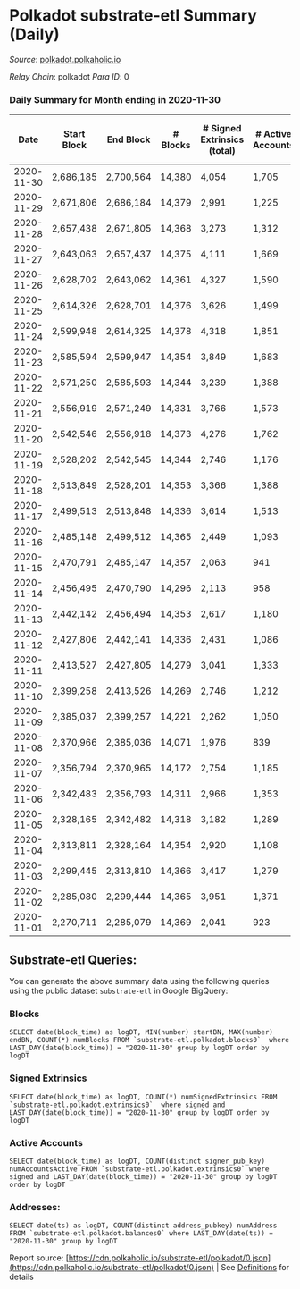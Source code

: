# Polkadot substrate-etl Summary (Daily)

_Source_: [polkadot.polkaholic.io](https://polkadot.polkaholic.io)

*Relay Chain*: polkadot
*Para ID*: 0



### Daily Summary for Month ending in 2020-11-30


| Date | Start Block | End Block | # Blocks | # Signed Extrinsics (total) | # Active Accounts | # Passive | # New | # Addresses with Balances | # Events | # Transfers | # XCM Transfers In | # XCM Transfers Out |
| ---- | ----------- | --------- | -------- | --------------------------- | ----------------- | --------- | ----- | ------------------------- | -------- | ----------- | ------------------ | ------------------- |
| 2020-11-30 | 2,686,185 | 2,700,564 | 14,380  | 4,054 | 1,705 |  |  | 51,600 | 43,268 | 3,470 ($234,742,701.23) |   |   |
| 2020-11-29 | 2,671,806 | 2,686,184 | 14,379  | 2,991 | 1,225 |  |  |  | 35,884 | 2,453 ($216,708,200.99) |   |   |
| 2020-11-28 | 2,657,438 | 2,671,805 | 14,368  | 3,273 | 1,312 |  |  |  | 38,007 | 2,846 ($143,641,223.64) |   |   |
| 2020-11-27 | 2,643,063 | 2,657,437 | 14,375  | 4,111 | 1,669 |  |  |  | 41,503 | 3,665 ($538,919,054.13) |   |   |
| 2020-11-26 | 2,628,702 | 2,643,062 | 14,361  | 4,327 | 1,590 |  |  |  | 44,489 | 4,184 ($460,606,422.64) |   |   |
| 2020-11-25 | 2,614,326 | 2,628,701 | 14,376  | 3,626 | 1,499 |  |  |  | 39,763 | 3,231 ($489,580,086.90) |   |   |
| 2020-11-24 | 2,599,948 | 2,614,325 | 14,378  | 4,318 | 1,851 |  |  |  | 44,254 | 4,007 ($320,370,319.32) |   |   |
| 2020-11-23 | 2,585,594 | 2,599,947 | 14,354  | 3,849 | 1,683 |  |  |  | 42,632 | 3,177 ($247,930,971.51) |   |   |
| 2020-11-22 | 2,571,250 | 2,585,593 | 14,344  | 3,239 | 1,388 |  |  |  | 36,949 | 2,716 ($157,127,096.87) |   |   |
| 2020-11-21 | 2,556,919 | 2,571,249 | 14,331  | 3,766 | 1,573 |  |  |  | 42,561 | 3,207 ($344,682,982.14) |   |   |
| 2020-11-20 | 2,542,546 | 2,556,918 | 14,373  | 4,276 | 1,762 |  |  |  | 43,313 | 3,852 ($470,784,078.82) |   |   |
| 2020-11-19 | 2,528,202 | 2,542,545 | 14,344  | 2,746 | 1,176 |  |  |  | 34,376 | 2,178 ($295,208,046.49) |   |   |
| 2020-11-18 | 2,513,849 | 2,528,201 | 14,353  | 3,366 | 1,388 |  |  |  | 38,419 | 2,812 ($539,093,695.56) |   |   |
| 2020-11-17 | 2,499,513 | 2,513,848 | 14,336  | 3,614 | 1,513 |  |  |  | 41,263 | 3,025 ($446,671,599.16) |   |   |
| 2020-11-16 | 2,485,148 | 2,499,512 | 14,365  | 2,449 | 1,093 |  |  |  | 34,935 | 1,865 ($225,780,138.37) |   |   |
| 2020-11-15 | 2,470,791 | 2,485,147 | 14,357  | 2,063 | 941 |  |  |  | 31,718 | 1,552 ($77,384,377.41) |   |   |
| 2020-11-14 | 2,456,495 | 2,470,790 | 14,296  | 2,113 | 958 |  |  |  | 31,216 | 1,580 ($114,927,485.73) |   |   |
| 2020-11-13 | 2,442,142 | 2,456,494 | 14,353  | 2,617 | 1,180 |  |  |  | 33,365 | 1,923 ($1,148,742,435.19) |   |   |
| 2020-11-12 | 2,427,806 | 2,442,141 | 14,336  | 2,431 | 1,086 |  |  |  | 34,515 | 1,829 ($237,096,308.22) |   |   |
| 2020-11-11 | 2,413,527 | 2,427,805 | 14,279  | 3,041 | 1,333 |  |  |  | 39,795 | 2,295 ($1,073,746,475.23) |   |   |
| 2020-11-10 | 2,399,258 | 2,413,526 | 14,269  | 2,746 | 1,212 |  |  |  | 38,679 | 2,176 ($250,183,498.79) |   |   |
| 2020-11-09 | 2,385,037 | 2,399,257 | 14,221  | 2,262 | 1,050 |  |  |  | 36,468 | 1,587 ($236,475,520.15) |   |   |
| 2020-11-08 | 2,370,966 | 2,385,036 | 14,071  | 1,976 | 839 |  |  |  | 37,322 | 1,402 ($112,548,548.26) |   |   |
| 2020-11-07 | 2,356,794 | 2,370,965 | 14,172  | 2,754 | 1,185 |  |  |  | 40,291 | 2,181 ($207,278,555.68) |   |   |
| 2020-11-06 | 2,342,483 | 2,356,793 | 14,311  | 2,966 | 1,353 |  |  |  | 42,843 | 2,292 ($271,797,749.58) |   |   |
| 2020-11-05 | 2,328,165 | 2,342,482 | 14,318  | 3,182 | 1,289 |  |  |  | 46,964 | 2,191 ($313,226,583.83) |   |   |
| 2020-11-04 | 2,313,811 | 2,328,164 | 14,354  | 2,920 | 1,108 |  |  |  | 43,357 | 2,276 ($305,318,137.94) |   |   |
| 2020-11-03 | 2,299,445 | 2,313,810 | 14,366  | 3,417 | 1,279 |  |  |  | 46,387 | 2,901 ($249,905,333.27) |   |   |
| 2020-11-02 | 2,285,080 | 2,299,444 | 14,365  | 3,951 | 1,371 |  |  |  | 49,138 | 3,269 ($300,353,110.65) |   |   |
| 2020-11-01 | 2,270,711 | 2,285,079 | 14,369  | 2,041 | 923 |  |  |  | 38,409 | 1,424 ($211,061,450.83) |   |   |

## Substrate-etl Queries:
You can generate the above summary data using the following queries using the public dataset `substrate-etl` in Google BigQuery:


### Blocks
```
SELECT date(block_time) as logDT, MIN(number) startBN, MAX(number) endBN, COUNT(*) numBlocks FROM `substrate-etl.polkadot.blocks0`  where LAST_DAY(date(block_time)) = "2020-11-30" group by logDT order by logDT
```


### Signed Extrinsics
```
SELECT date(block_time) as logDT, COUNT(*) numSignedExtrinsics FROM `substrate-etl.polkadot.extrinsics0`  where signed and LAST_DAY(date(block_time)) = "2020-11-30" group by logDT order by logDT
```


### Active Accounts
```
SELECT date(block_time) as logDT, COUNT(distinct signer_pub_key) numAccountsActive FROM `substrate-etl.polkadot.extrinsics0` where signed and LAST_DAY(date(block_time)) = "2020-11-30" group by logDT order by logDT
```


### Addresses:
```
SELECT date(ts) as logDT, COUNT(distinct address_pubkey) numAddress FROM `substrate-etl.polkadot.balances0` where LAST_DAY(date(ts)) = "2020-11-30" group by logDT
```



Report source: [https://cdn.polkaholic.io/substrate-etl/polkadot/0.json](https://cdn.polkaholic.io/substrate-etl/polkadot/0.json) | See [Definitions](/DEFINITIONS.md) for details
